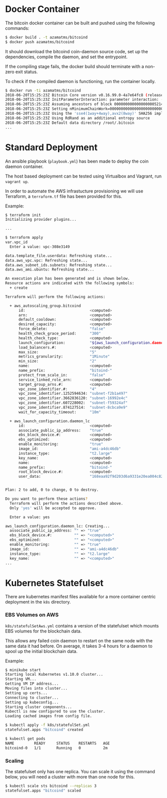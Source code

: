 # Docker Container
The bitcoin docker container can be built and pushed using the following commands:

```bash
$ docker build . -t azamatms/bitcoind
$ docker push azamatms/bitcoind
```

It should download the bitcoind coin-daemon source code, set up the dependencies, compile the daemon, and set the entrypoint.

If the compiling stage fails, the docker build should terminate with a non-zero exit status.

To check if the compiled daemon is functioning, run the container locally.

```bash
$ docker run -ti azamatms/bitcoind
2018-06-20T15:25:23Z Bitcoin Core version v0.16.99.0-4a7e64fc8 (release build)
2018-06-20T15:25:23Z InitParameterInteraction: parameter interaction: -whitelistforcerelay=1 -> setting -whitelistrelay=1
2018-06-20T15:25:23Z Assuming ancestors of block 0000000000000000005214481d2d96f898e3d5416e43359c145944a909d242e0 have valid signatures.
2018-06-20T15:25:23Z Setting nMinimumChainWork=000000000000000000000000000000000000000000f91c579d57cad4bc5278cc
2018-06-20T15:25:23Z Using the 'sse4(1way+4way),avx2(8way)' SHA256 implementation
2018-06-20T15:25:23Z Using RdRand as an additional entropy source
2018-06-20T15:25:23Z Default data directory /root/.bitcoin
...
```

# Standard Deployment

An ansible playbook (`playbook.yml`) has been made to deploy the coin daemon container.

The host based deployment can be tested using Virtualbox and Vagrant, run `vagrant up`.

In order to automate the AWS infrastucture provisioning we will use Terraform, a `terraform.tf` file has been provided for this.

Example:

```bash
$ terraform init
Initializing provider plugins...

...

$ terraform apply
var.vpc_id
  Enter a value: vpc-308e3149

data.template_file.userdata: Refreshing state...
data.aws_vpc.vpc: Refreshing state...
data.aws_subnet_ids.subnets: Refreshing state...
data.aws_ami.ubuntu: Refreshing state...

An execution plan has been generated and is shown below.
Resource actions are indicated with the following symbols:
  + create

Terraform will perform the following actions:

  + aws_autoscaling_group.bitcoind
      id:                             <computed>
      arn:                            <computed>
      default_cooldown:               <computed>
      desired_capacity:               <computed>
      force_delete:                   "false"
      health_check_grace_period:      "300"
      health_check_type:              <computed>
      launch_configuration:           "${aws_launch_configuration.daemon_lc.id}"
      load_balancers.#:               <computed>
      max_size:                       "5"
      metrics_granularity:            "1Minute"
      min_size:                       "2"
      name:                           <computed>
      name_prefix:                    "bitoind-"
      protect_from_scale_in:          "false"
      service_linked_role_arn:        <computed>
      target_group_arns.#:            <computed>
      vpc_zone_identifier.#:          "4"
      vpc_zone_identifier.1252594634: "subnet-f2b1a497"
      vpc_zone_identifier.3662836120: "subnet-16992e4c"
      vpc_zone_identifier.607228002:  "subnet-f59324af"
      vpc_zone_identifier.874127514:  "subnet-8cbca9e9"
      wait_for_capacity_timeout:      "10m"

  + aws_launch_configuration.daemon_lc
      id:                             <computed>
      associate_public_ip_address:    "true"
      ebs_block_device.#:             <computed>
      ebs_optimized:                  <computed>
      enable_monitoring:              "true"
      image_id:                       "ami-a4dc46db"
      instance_type:                  "t2.large"
      key_name:                       <computed>
      name:                           <computed>
      name_prefix:                    "bitoind-"
      root_block_device.#:            <computed>
      user_data:                      "168eaa92f9d203d6a9331e20ea004c82da9e6751"


Plan: 2 to add, 0 to change, 0 to destroy.

Do you want to perform these actions?
  Terraform will perform the actions described above.
  Only 'yes' will be accepted to approve.

  Enter a value: yes

aws_launch_configuration.daemon_lc: Creating...
  associate_public_ip_address: "" => "true"
  ebs_block_device.#:          "" => "<computed>"
  ebs_optimized:               "" => "<computed>"
  enable_monitoring:           "" => "true"
  image_id:                    "" => "ami-a4dc46db"
  instance_type:               "" => "t2.large"
  key_name:                    "" => "<computed>"
...
```




# Kubernetes Statefulset

There are kubernetes manifest files available for a more container centric deployment in the `k8s` directory.

### EBS Volumes on AWS
`k8s/statefulSetAws.yml` contains a version of the statefulset which mounts EBS volumes for the blockchain data.

This allows any failed coin daemon to restart on the same node with the same data it had before.
On average, it takes 3-4 hours for a daemon to spool up the initial blockchain data.

Example:
```bash
$ minikube start
Starting local Kubernetes v1.10.0 cluster...
Starting VM...
Getting VM IP address...
Moving files into cluster...
Setting up certs...
Connecting to cluster...
Setting up kubeconfig...
Starting cluster components...
Kubectl is now configured to use the cluster.
Loading cached images from config file.

$ kubectl apply -f k8s/statefulSet.yml
statefulset.apps "bitcoind" created

$ kubectl get pods
NAME         READY     STATUS    RESTARTS   AGE
bitcoind-0   1/1       Running   0          2m
```

### Scaling

The statefulset only has one replica. You can scale it using the command below, you will need a cluster with more than one node for this.

```bash
$ kubectl scale sts bitcoind --replicas 3
statefulset.apps "bitcoind" scaled
```

